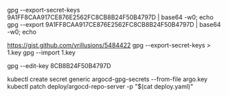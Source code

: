 
gpg --export-secret-keys 9A1FF8CAA917CE876E2562FC8CB8B24F50B4797D | base64 -w0; echo
gpg --export 9A1FF8CAA917CE876E2562FC8CB8B24F50B4797D | base64 -w0; echo

https://gist.github.com/vrillusions/5484422
gpg --export-secret-keys  > 1.key
gpg --import 1.key



gpg --edit-key 8CB8B24F50B4797D


kubectl create secret generic argocd-gpg-secrets --from-file argo.key
kubectl patch  deploy/argocd-repo-server -p "$(cat deploy.yaml)"
